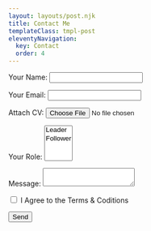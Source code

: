 ```yaml
---
layout: layouts/post.njk
title: Contact Me
templateClass: tmpl-post
eleventyNavigation:
  key: Contact
  order: 4
---
```


<form name="contact" method="POST" data-netlify="true">
  <p>
    <label>Your Name: <input type="text" name="name" /></label>   
  </p>
  <p>
    <label>Your Email: <input type="email" name="email" /></label>
  </p>
  <p>
    <label>Attach CV: <input type="file" name="cv" /></label>
  </p>
  <p>
    <label>Your Role: <select name="role[]" multiple>
      <option value="leader">Leader</option>
      <option value="follower">Follower</option>
    </select></label>
  </p>
  <p>
    <label>Message: <textarea name="message"></textarea></label>
  </p>
  <p>
   <input type="checkbox" name="terms" id="terms" onchange="activateButton(this)">  I Agree to the Terms & Coditions
  </p>
  <p>
    <button type="submit">Send</button>
  </p>
</form>